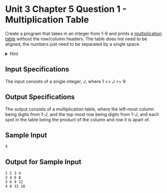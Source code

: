 # Unit 3 Chapter 5 Question 1 - Multiplication Table

Create a program that takes in an integer from 1-9 and prints a [multiplication table](https://en.wikipedia.org/wiki/Multiplication_table#Modern_times) without the row/column headers. The table does not need to be aligned, the numbers just need to be separated by a single space.

<details>
  <summary>Hint</summary>

  If your program doesn't work with the I/O testing, you might have trailing spaces at the end of each line. The output has no ending spaces!
</details>


## Input Specifications
The input consists of a single integer, $J$, where 1 <= $J$ <= 9

## Output Specifications
The output consists of a multiplication table, where the left-most column being digits from 1-$J$, and the top-most row being digits from 1-$J$, and each spot in the table being the product of the column and row it is apart of.

## Sample Input
```
4
```

## Output for Sample Input
```
1 2 3 4
2 4 6 8
3 6 9 12
4 8 12 16
```